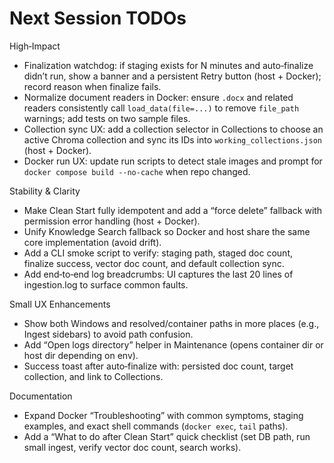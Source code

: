 Next Session TODOs
===================

High‑Impact
- Finalization watchdog: if staging exists for N minutes and auto‑finalize didn’t run, show a banner and a persistent Retry button (host + Docker); record reason when finalize fails.
- Normalize document readers in Docker: ensure `.docx` and related readers consistently call `load_data(file=...)` to remove `file_path` warnings; add tests on two sample files.
- Collection sync UX: add a collection selector in Collections to choose an active Chroma collection and sync its IDs into `working_collections.json` (host + Docker).
- Docker run UX: update run scripts to detect stale images and prompt for `docker compose build --no-cache` when repo changed.

Stability & Clarity
- Make Clean Start fully idempotent and add a “force delete” fallback with permission error handling (host + Docker).
- Unify Knowledge Search fallback so Docker and host share the same core implementation (avoid drift).
- Add a CLI smoke script to verify: staging path, staged doc count, finalize success, vector doc count, and default collection sync.
- Add end‑to‑end log breadcrumbs: UI captures the last 20 lines of ingestion.log to surface common faults.

Small UX Enhancements
- Show both Windows and resolved/container paths in more places (e.g., Ingest sidebars) to avoid path confusion.
- Add “Open logs directory” helper in Maintenance (opens container dir or host dir depending on env).
- Success toast after auto‑finalize with: persisted doc count, target collection, and link to Collections.

Documentation
- Expand Docker “Troubleshooting” with common symptoms, staging examples, and exact shell commands (`docker exec`, `tail` paths).
- Add a “What to do after Clean Start” quick checklist (set DB path, run small ingest, verify vector doc count, search works).

